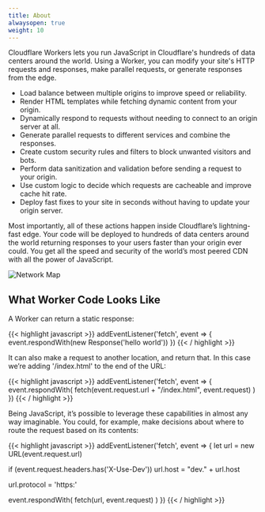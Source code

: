 ```yaml
---
title: About
alwaysopen: true
weight: 10
---
```


Cloudflare Workers lets you run JavaScript in Cloudflare's hundreds of data centers around the world.
Using a Worker, you can modify your site's HTTP requests and responses, make parallel requests, or generate responses from the edge.

* Load balance between multiple origins to improve speed or reliability.
* Render HTML templates while fetching dynamic content from your origin.
* Dynamically respond to requests without needing to connect to an origin server at all.
* Generate parallel requests to different services and combine the responses.
* Create custom security rules and filters to block unwanted visitors and bots.
* Perform data sanitization and validation before sending a request to your origin.
* Use custom logic to decide which requests are cacheable and improve cache hit rate.
* Deploy fast fixes to your site in seconds without having to update your origin server.

Most importantly, all of these actions happen inside Cloudflare’s lightning-fast edge. Your code will be deployed to
hundreds of data centers around the world returning responses to your users faster than your origin ever could.
You get all the speed and security of the world’s most peered CDN with all the power of JavaScript.

![Network Map](/static/network-map.png)

## What Worker Code Looks Like

A Worker can return a static response:

{{< highlight javascript >}}
addEventListener('fetch', event => {
  event.respondWith(new Response('hello world'))
})
{{< / highlight >}}

It can also make a request to another location, and return that. In this case we’re
adding '/index.html' to the end of the URL:

{{< highlight javascript >}}
addEventListener('fetch', event => {
  event.respondWith(
    fetch(event.request.url + "/index.html", event.request)
  )
})
{{< / highlight >}}

Being JavaScript, it’s possible to leverage these capabilities in almost any way imaginable.
You could, for example, make decisions about where to route the request based on its contents:

{{< highlight javascript >}}
addEventListener('fetch', event => {
  let url = new URL(event.request.url)

  if (event.request.headers.has('X-Use-Dev'))
    url.host = "dev." + url.host

  url.protocol = 'https:'

  event.respondWith(
    fetch(url, event.request)
  )
})
{{< / highlight >}}
